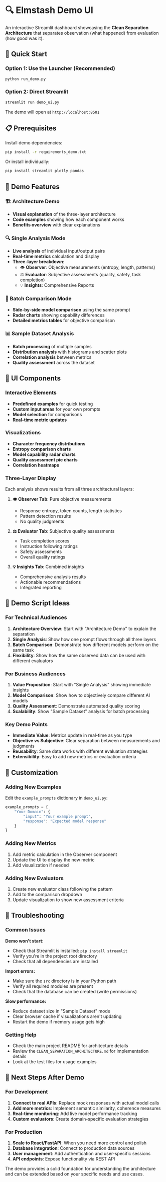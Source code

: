# 🔍 Elmstash Demo UI

An interactive Streamlit dashboard showcasing the **Clean Separation Architecture** that separates observation (what happened) from evaluation (how good was it).

## 🚀 Quick Start

### Option 1: Use the Launcher (Recommended)
```bash
python run_demo.py
```

### Option 2: Direct Streamlit
```bash
streamlit run demo_ui.py
```

The demo will open at `http://localhost:8501`

## 📋 Prerequisites

Install demo dependencies:
```bash
pip install -r requirements_demo.txt
```

Or install individually:
```bash
pip install streamlit plotly pandas
```

## 🎯 Demo Features

### 🏗️ Architecture Demo
- **Visual explanation** of the three-layer architecture
- **Code examples** showing how each component works
- **Benefits overview** with clear explanations

### 🔍 Single Analysis Mode
- **Live analysis** of individual input/output pairs
- **Real-time metrics** calculation and display
- **Three-layer breakdown**:
  - 👁️ **Observer**: Objective measurements (entropy, length, patterns)
  - ⚖️ **Evaluator**: Subjective assessments (quality, safety, task completion)
  - 💡 **Insights**: Comprehensive Reports

### 🔄 Batch Comparison Mode
- **Side-by-side model comparison** using the same prompt
- **Radar charts** showing capability differences
- **Detailed metrics tables** for objective comparison

### 📊 Sample Dataset Analysis
- **Batch processing** of multiple samples
- **Distribution analysis** with histograms and scatter plots
- **Correlation analysis** between metrics
- **Quality assessment** across the dataset

## 🎨 UI Components

### Interactive Elements
- **Predefined examples** for quick testing
- **Custom input areas** for your own prompts
- **Model selection** for comparisons
- **Real-time metric updates**

### Visualizations
- **Character frequency distributions**
- **Entropy comparison charts**
- **Model capability radar charts**
- **Quality assessment pie charts**
- **Correlation heatmaps**

### Three-Layer Display
Each analysis shows results from all three architectural layers:

1. **👁️ Observer Tab**: Pure objective measurements
   - Response entropy, token counts, length statistics
   - Pattern detection results
   - No quality judgments

2. **⚖️ Evaluator Tab**: Subjective quality assessments
   - Task completion scores
   - Instruction following ratings
   - Safety assessments
   - Overall quality ratings

3. **💡 Insights Tab**: Combined insights
   - Comprehensive analysis results
   - Actionable recommendations
   - Integrated reporting

## 💭 Demo Script Ideas

### For Technical Audiences
1. **Architecture Overview**: Start with "Architecture Demo" to explain the separation
2. **Single Analysis**: Show how one prompt flows through all three layers
3. **Batch Comparison**: Demonstrate how different models perform on the same task
4. **Flexibility**: Show how the same observed data can be used with different evaluators

### For Business Audiences
1. **Value Proposition**: Start with "Single Analysis" showing immediate insights
2. **Model Comparison**: Show how to objectively compare different AI models
3. **Quality Assessment**: Demonstrate automated quality scoring
4. **Scalability**: Show "Sample Dataset" analysis for batch processing

### Key Demo Points
- **Immediate Value**: Metrics update in real-time as you type
- **Objective vs Subjective**: Clear separation between measurements and judgments
- **Reusability**: Same data works with different evaluation strategies
- **Extensibility**: Easy to add new metrics or evaluation criteria

## 🔧 Customization

### Adding New Examples
Edit the `example_prompts` dictionary in `demo_ui.py`:
```python
example_prompts = {
    "Your Domain": {
        "input": "Your example prompt",
        "response": "Expected model response"
    }
}
```

### Adding New Metrics
1. Add metric calculation in the Observer component
2. Update the UI to display the new metric
3. Add visualization if needed

### Adding New Evaluators
1. Create new evaluator class following the pattern
2. Add to the comparison dropdown
3. Update visualization to show new assessment criteria

## 🐛 Troubleshooting

### Common Issues

**Demo won't start:**
- Check that Streamlit is installed: `pip install streamlit`
- Verify you're in the project root directory
- Check that all dependencies are installed

**Import errors:**
- Make sure the `src` directory is in your Python path
- Verify all required modules are present
- Check that the database can be created (write permissions)

**Slow performance:**
- Reduce dataset size in "Sample Dataset" mode
- Clear browser cache if visualizations aren't updating
- Restart the demo if memory usage gets high

### Getting Help
- Check the main project README for architecture details
- Review the `CLEAN_SEPARATION_ARCHITECTURE.md` for implementation details
- Look at the test files for usage examples

## 🎯 Next Steps After Demo

### For Development
1. **Connect to real APIs**: Replace mock responses with actual model calls
2. **Add more metrics**: Implement semantic similarity, coherence measures
3. **Real-time monitoring**: Add live model performance tracking
4. **Custom evaluators**: Create domain-specific evaluation strategies

### For Production
1. **Scale to React/FastAPI**: When you need more control and polish
2. **Database integration**: Connect to production data sources
3. **User management**: Add authentication and user-specific sessions
4. **API endpoints**: Expose functionality via REST API

The demo provides a solid foundation for understanding the architecture and can be extended based on your specific needs and use cases.